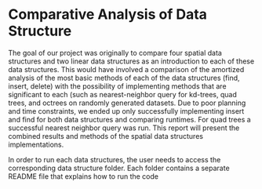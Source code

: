# Comparative Analysis of Data Structure

The goal of our project was originally to compare four spatial data structures and two linear data structures as an introduction to each of these data structures. This would have involved a comparison of the amortized analysis of the most basic methods of each of the data structures (find, insert, delete) with the possibility of implementing methods that are significant to each (such as nearest-neighbor query for kd-trees, quad trees, and octrees on randomly generated datasets.
Due to poor planning and time constraints, we ended up only successfully implementing insert and find for both data structures and comparing runtimes. For quad trees a successful nearest neighbor query was run. This report will present the combined results and methods of the spatial data structures implementations. 

In order to run each data structures, the user needs to access the corresponding data structure folder. Each folder contains a separate README file that explains how to run the code